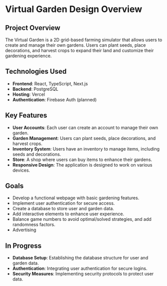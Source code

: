 # **Virtual Garden Design Overview**

## Project Overview

The Virtual Garden is a 2D grid-based farming simulator that allows users to create and manage their own gardens. Users can plant seeds, place decorations, and harvest crops to expand their land and customize their gardening experience.

## Technologies Used

- **Frontend**: React, TypeScript, Next.js
- **Backend**: PostgreSQL
- **Hosting**: Vercel
- **Authentication**: Firebase Auth (planned)

## Key Features

- **User Accounts**: Each user can create an account to manage their own garden.
- **Garden Management**: Users can plant seeds, place decorations, and harvest crops.
- **Inventory System**: Users have an inventory to manage items, including seeds and decorations.
- **Store**: A shop where users can buy items to enhance their gardens.
- **Responsive Design**: The application is designed to work on various devices.

## Goals

- Develop a functional webpage with basic gardening features.
- Implement user authentication for secure access.
- Create a database to store user and garden data.
- Add interactive elements to enhance user experience.
- Balance game numbers to avoid optimal/solved strategies, and add randomness factors.
- Advertising

## In Progress

- **Database Setup**: Establishing the database structure for user and garden data.
- **Authentication**: Integrating user authentication for secure logins.
- **Security Measures**: Implementing security protocols to protect user data.

